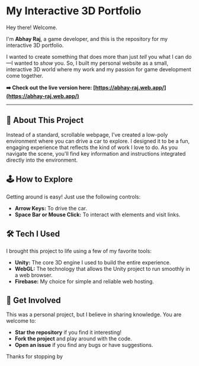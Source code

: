 # My Interactive 3D Portfolio

Hey there! Welcome.

I'm **Abhay Raj**, a game developer, and this is the repository for my interactive 3D portfolio.

I wanted to create something that does more than just *tell* you what I can do—I wanted to *show* you. So, I built my personal website as a small, interactive 3D world where my work and my passion for game development come together.

**➡️ Check out the live version here: [https://abhay-raj.web.app/](https://abhay-raj.web.app/)**

---

## 🚗 About This Project

Instead of a standard, scrollable webpage, I've created a low-poly environment where you can drive a car to explore. I designed it to be a fun, engaging experience that reflects the kind of work I love to do. As you navigate the scene, you'll find key information and instructions integrated directly into the environment.

## 🕹️ How to Explore

Getting around is easy! Just use the following controls:

*   **Arrow Keys:** To drive the car.
*   **Space Bar or Mouse Click:** To interact with elements and visit links.

## 🛠️ Tech I Used

I brought this project to life using a few of my favorite tools:

*   **Unity:** The core 3D engine I used to build the entire experience.
*   **WebGL:** The technology that allows the Unity project to run smoothly in a web browser.
*   **Firebase:** My choice for simple and reliable web hosting.

## 📂 Get Involved

This was a personal project, but I believe in sharing knowledge. You are welcome to:

*   **Star the repository** if you find it interesting!
*   **Fork the project** and play around with the code.
*   **Open an issue** if you find any bugs or have suggestions.

Thanks for stopping by
